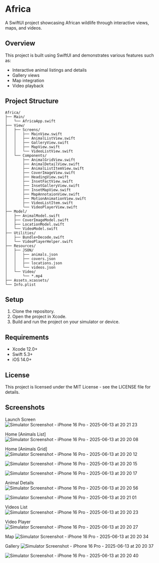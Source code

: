 # Africa

A SwiftUI project showcasing African wildlife through interactive views, maps, and videos.

## Overview

This project is built using SwiftUI and demonstrates various features such as:
- Interactive animal listings and details
- Gallery views
- Map integration
- Video playback

## Project Structure

```
Africa/
├── Main/
│   └── AfricaApp.swift
├── View/
│   ├── Screens/
│   │   ├── MainView.swift
│   │   ├── AnimalListView.swift
│   │   ├── GalleryView.swift
│   │   ├── MapView.swift
│   │   └── VideoListView.swift
│   └── Components/
│       ├── AnimalGridView.swift
│       ├── AnimalDetailView.swift
│       ├── AnimalListItemView.swift
│       ├── CoverImageView.swift
│       ├── HeadingView.swift
│       ├── InsetFactView.swift
│       ├── InsetGalleryView.swift
│       ├── InsetMapView.swift
│       ├── MapAnnotaionView.swift
│       ├── MotionAnimationView.swift
│       ├── VideoListItem.swift
│       └── VideoPlayerView.swift
├── Model/
│   ├── AnimalModel.swift
│   ├── CoverImageModel.swift
│   ├── LocationModel.swift
│   └── VideoModel.swift
├── Utilities/
│   ├── Bundle+Decode.swift
│   └── VideoPlayerHelper.swift
├── Resources/
│   ├── JSON/
│   │   ├── animals.json
│   │   ├── covers.json
│   │   ├── locations.json
│   │   └── videos.json
│   └── Video/
│       └── *.mp4
├── Assets.xcassets/
└── Info.plist
```

## Setup

1. Clone the repository.
2. Open the project in Xcode.
3. Build and run the project on your simulator or device.

## Requirements

- Xcode 12.0+
- Swift 5.3+
- iOS 14.0+

## License

This project is licensed under the MIT License - see the LICENSE file for details. 

## Screenshots
Launch Screen
![Simulator Screenshot - iPhone 16 Pro - 2025-06-13 at 20 21 23](https://github.com/user-attachments/assets/a7efd119-eab1-4ae0-b451-2a7c3b722107)


Home [Animals List]
![Simulator Screenshot - iPhone 16 Pro - 2025-06-13 at 20 20 08](https://github.com/user-attachments/assets/a5a1b578-12ef-4e7d-932e-73ac588ef1b0)


Home [Animals Grid]
![Simulator Screenshot - iPhone 16 Pro - 2025-06-13 at 20 20 12](https://github.com/user-attachments/assets/2625d8ee-b574-4a49-9145-41e2487a5a51)

![Simulator Screenshot - iPhone 16 Pro - 2025-06-13 at 20 20 15](https://github.com/user-attachments/assets/53653335-042f-46a9-9f9d-8f8cf8e9f000)

![Simulator Screenshot - iPhone 16 Pro - 2025-06-13 at 20 20 17](https://github.com/user-attachments/assets/f690372c-3076-413c-8ade-6bcd83c4da78)


Animal Details
![Simulator Screenshot - iPhone 16 Pro - 2025-06-13 at 20 20 56](https://github.com/user-attachments/assets/80f2a9b9-66f1-41c1-9e7f-214136e58021)

![Simulator Screenshot - iPhone 16 Pro - 2025-06-13 at 20 21 01](https://github.com/user-attachments/assets/ffc1507f-d244-436d-a7f1-69f91ba111df)


Videos List
![Simulator Screenshot - iPhone 16 Pro - 2025-06-13 at 20 20 23](https://github.com/user-attachments/assets/735e35df-42e8-47af-8e0d-839155103895)


Video Player
  ![Simulator Screenshot - iPhone 16 Pro - 2025-06-13 at 20 20 27](https://github.com/user-attachments/assets/1a4224ee-9121-4d78-90b1-0e0ad60f18c6)


Map
![Simulator Screenshot - iPhone 16 Pro - 2025-06-13 at 20 20 34](https://github.com/user-attachments/assets/8b710413-e952-44b4-a8d3-a519c3bb95ca)


Gallery
![Simulator Screenshot - iPhone 16 Pro - 2025-06-13 at 20 20 37](https://github.com/user-attachments/assets/59b8ad42-f146-40a0-94d8-3dc08c16e4eb)

![Simulator Screenshot - iPhone 16 Pro - 2025-06-13 at 20 20 40](https://github.com/user-attachments/assets/892b4462-1ab9-4282-9eb0-ff2bd077eeaa)

